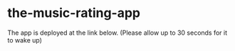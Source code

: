 # the-music-rating-app
The app is deployed at the link below. (Please allow up to 30 seconds for it to wake up)
